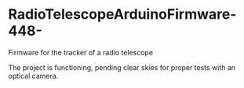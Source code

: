 # RadioTelescopeArduinoFirmware-448-
Firmware for the tracker of a radio telescope
 
The project is functioning, pending clear skies for proper tests with an optical camera. 
